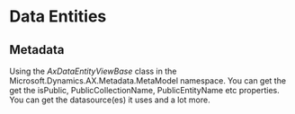# Data Entities

## Metadata

Using the *AxDataEntityViewBase* class in the Microsoft.Dynamics.AX.Metadata.MetaModel namespace. You can get the get the isPublic, PublicCollectionName, PublicEntityName etc properties. You can get the datasource(es) it uses and a lot more.